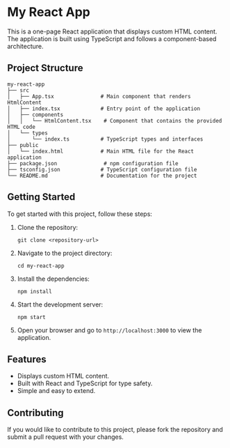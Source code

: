 # My React App

This is a one-page React application that displays custom HTML content. The application is built using TypeScript and follows a component-based architecture.

## Project Structure

```
my-react-app
├── src
│   ├── App.tsx               # Main component that renders HtmlContent
│   ├── index.tsx             # Entry point of the application
│   ├── components
│   │   └── HtmlContent.tsx    # Component that contains the provided HTML code
│   └── types
│       └── index.ts          # TypeScript types and interfaces
├── public
│   └── index.html            # Main HTML file for the React application
├── package.json               # npm configuration file
├── tsconfig.json             # TypeScript configuration file
└── README.md                 # Documentation for the project
```

## Getting Started

To get started with this project, follow these steps:

1. Clone the repository:
   ```
   git clone <repository-url>
   ```

2. Navigate to the project directory:
   ```
   cd my-react-app
   ```

3. Install the dependencies:
   ```
   npm install
   ```

4. Start the development server:
   ```
   npm start
   ```

5. Open your browser and go to `http://localhost:3000` to view the application.

## Features

- Displays custom HTML content.
- Built with React and TypeScript for type safety.
- Simple and easy to extend.

## Contributing

If you would like to contribute to this project, please fork the repository and submit a pull request with your changes.